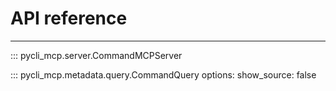 # API reference

-----

::: pycli_mcp.server.CommandMCPServer

::: pycli_mcp.metadata.query.CommandQuery
    options:
      show_source: false
